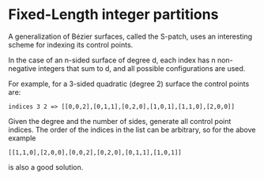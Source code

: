 # Fixed-Length integer partitions

A generalization of Bézier surfaces, called the S-patch, uses an interesting scheme for indexing its control points.

In the case of an n-sided surface of degree d, each index has n non-negative integers that sum to d, and all possible configurations are used.

For example, for a 3-sided quadratic (degree 2) surface the control points are:

    indices 3 2 => [[0,0,2],[0,1,1],[0,2,0],[1,0,1],[1,1,0],[2,0,0]]

Given the degree and the number of sides, generate all control point indices. The order of the indices in the list can be arbitrary, so for the above example

    [[1,1,0],[2,0,0],[0,0,2],[0,2,0],[0,1,1],[1,0,1]]

is also a good solution.
